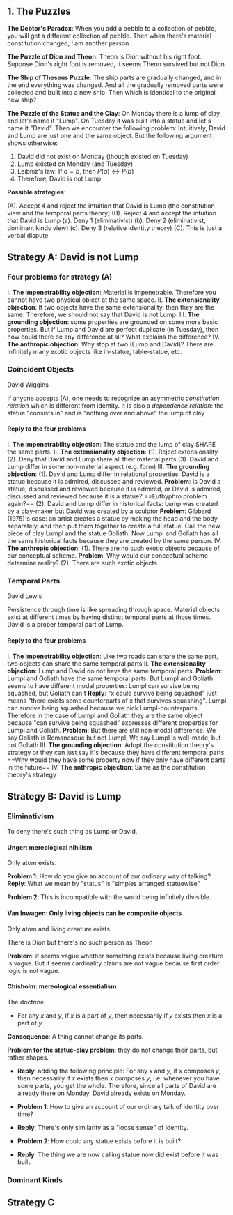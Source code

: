 ## 1. The Puzzles

**The Debtor's Paradox**: When you add a pebble to a collection of pebble, you will get a different collection of pebble. Then when there's material constitution changed, I am another person.

**The Puzzle of Dion and Theon**: Theon is Dion without his right foot. Suppose Dion's right foot is removed, it seems Theon survived but not Dion.

**The Ship of Theseus Puzzle**: The ship parts are gradually changed, and in the end everything was changed. And all the gradually removed parts were collected and built into a new ship. Then which is identical to the original new ship?

**The Puzzle of the Statue and the Clay**: On Monday there is a lump of clay and let's name it "Lump". On Tuesday it was built into a statue and let's name it "David". Then we encounter the following problem: Intuitively, David and Lump are just one and the same object. But the following argument shows otherwise:

1. David did not exist on Monday (though existed on Tuesday)
2. Lump existed on Monday (and Tuesday)
3. Leibniz's law: If $a=b$, then $P(a) \leftrightarrow P(b)$
4. Therefore, David is not Lump

**Possible strategies**:

(A). Accept 4 and reject the intuition that David is Lump (the constitution view and the temporal parts theory)
(B). Reject 4 and accept the intuition that David is Lump
	(a). Deny 1 (eliminativist)
	(b). Deny 2 (eliminativist, dominant kinds view)
	(c). Deny 3 (relative identity theory)
(C). This is just a verbal dispute

## Strategy A: David is not Lump

### Four problems for strategy (A)

I. **The impenetrability objection**: Material is impenetrable. Therefore you cannot have two physical object at the same space.
II. **The extensionality objection**: If two objects have the same extensionality, then they are the same. Therefore, we should not say that David is not Lump.
III. **The grounding objection**: some properties are grounded on some more basic properties. But if Lump and David are perfect duplicate (in Tuesday), then how could there be any difference at all? What explains the difference?
IV. **The anthropic objection**: Why stop at two (Lump and David)? There are infinitely many exotic objects like in-statue, table-statue, etc.

### Coincident Objects

David Wiggins

If anyone accepts (A), one needs to recognize an asymmetric *constitution relation* which is different from identity. It is also a *dependence relation*: the statue "consists in" and is "nothing over and above" the lump of clay
#### Reply to the four problems

I. **The impenetrability objection**: The statue and the lump of clay SHARE the same parts.
II. **The extensionality objection**:
	(1). Reject extensionality
	(2). Deny that David and Lump share all their material parts
	(3). David and Lump differ in some non-material aspect (e.g. form)
III. **The grounding objection**:
	(1). David and Lump differ in relational properties: David is a statue because it is admired, discussed and reviewed.
		**Problem**: Is David a statue, discussed and reviewed because it is admired, or David is admired, discussed and reviewed because it is a statue? ==Euthyphro problem again?==
	(2). David and Lump differ in historical facts: Lump was created by a clay-maker but David was created by a sculptor
		**Problem**: Gibbard (1975)'s case: an artist creates a statue by making the head and the body separately, and then put them together to create a full statue. Call the new piece of clay Lumpl and the statue Goliath. Now Lumpl and Goliath has all the same historical facts because they are created by the same person.
IV. **The anthropic objection**:
	(1). There are no such exotic objects because of our conceptual scheme.
		**Problem**: Why would our conceptual scheme determine reality?
	(2). There are such exotic objects



### Temporal Parts

David Lewis

Persistence through time is like spreading through space. Material objects exist at different times by having distinct temporal parts at those times. David is a proper temporal part of Lump.

#### Reply to the four problems

I. **The impenetrability objection**: Like two roads can share the same part, two objects can share the same temporal parts
II. **The extensionality objection**: Lump and David do not have the same temporal parts.
	**Problem**: Lumpl and Goliath have the same temporal parts. But Lumpl and Goliath seems to have different modal properties: Lumpl can survive being squashed, but Goliath can't
	**Reply**: "x could survive being squashed" just means "there exists some counterparts of x that survives squashing". Lumpl can survive being squashed because we pick Lumpl-counterparts. Therefore in the case of Lumpl and Goliath they are the same object because "can survive being squashed" expresses different properties for Lumpl and Goliath.
		**Problem**: But there are still non-modal difference. We say Goliath is Romanesque but not Lumpl; We say Lumpl is well-made, but not Goliath
III. **The grounding objection**: Adopt the constitution theory's strategy or they can just say it's because they have different temporal parts. ==Why would they have some property now if they only have different parts in the future==
IV. **The anthropic objection**: Same as the constitution theory's strategy

## Strategy B: David is Lump

### Eliminativism

To deny there's such thing as Lump or David.

#### Unger: mereological nihilism

Only atom exists.

**Problem 1**: How do you give an account of our ordinary way of talking?
	**Reply**: What we mean by "status" is "simples arranged statuewise"

**Problem 2**: This is incompatible with the world being infinitely divisible.

#### Van Inwagen: Only living objects can be composite objects

Only atom and living creature exists.

There is Dion but there's no such person as Theon

**Problem**: it seems vague whether something exists because living creature is vague. But it seems cardinality claims are not vague because first order logic is not vague.

#### Chisholm: mereological essentialism

The doctrine:

- For any $x$ and $y$, if $x$ is a part of $y$, then necessarily if $y$ exists then $x$ is a part of $y$

**Consequence**: A thing cannot change its parts. 

**Problem for the statue-clay problem**: they do not change their parts, but rather shapes.

- **Reply**: adding the following principle: For any $x$ and $y$, if $x$ composes $y$, then necessarily if $x$ exists then $x$ composes $y$; i.e. whenever you have some parts, you get the whole. Therefore, since all parts of David are already there on Monday, David already exists on Monday.

- **Problem 1**: How to give an account of our ordinary talk of identity over time?
- **Reply**: There's only similarity as a "loose sense" of identity.

- **Problem 2**: How could any statue exists before it is built?
- **Reply**: The thing we are now calling statue now did exist before it was built.

### Dominant Kinds



## Strategy C